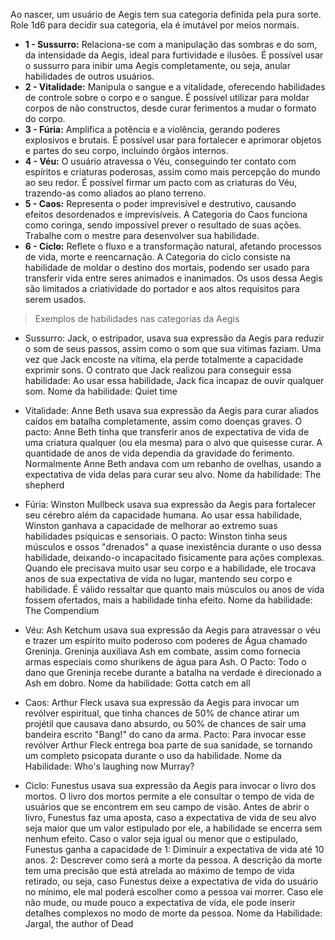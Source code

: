 Ao nascer, um usuário de Aegis tem sua categoria definida pela pura sorte. Role 1d6 para decidir sua categoria, ela é imutável por meios normais. 

- **1 - Sussurro:** Relaciona-se com a manipulação das sombras e do som, da intensidade da Aegis, ideal para furtividade e ilusões. É possível usar o sussurro para inibir uma Aegis completamente, ou seja, anular habilidades de outros usuários.  
- **2 - Vitalidade:** Manipula o sangue e a vitalidade, oferecendo habilidades de controle sobre o corpo e o sangue. É possível utilizar para moldar corpos de não constructos, desde curar ferimentos a mudar o formato do corpo. 
- **3 - Fúria:** Amplifica a potência e a violência, gerando poderes explosivos e brutais. É possível usar para fortalecer e aprimorar objetos e partes do seu corpo, incluindo órgãos internos.
- **4 - Véu:** O usuário atravessa o Véu, conseguindo ter contato com espíritos e criaturas poderosas, assim como mais percepção do mundo ao seu redor. É possível firmar um pacto com as criaturas do Véu, trazendo-as como aliados ao plano terreno. 
- **5 - Caos:** Representa o poder imprevisível e destrutivo, causando efeitos desordenados e imprevisíveis. A Categoria do Caos funciona como coringa, sendo impossível prever o resultado de suas ações. Trabalhe com o mestre para desenvolver sua habilidade. 
- **6 - Ciclo:** Reflete o fluxo e a transformação natural, afetando processos de vida, morte e reencarnação. A Categoria do ciclo consiste na habilidade de moldar o destino dos mortais, podendo ser usado para transferir vida entre seres animados e inanimados. Os usos dessa Aegis são limitados a criatividade do portador e aos altos requisitos para serem usados. 

> Exemplos de habilidades nas categorias da Aegis

- Sussurro: Jack, o estripador, usava sua expressão da Aegis para reduzir o som de seus passos, assim como o som que sua vitimas faziam. Uma vez que Jack encoste na vítima, ela perde totalmente a capacidade exprimir sons. O contrato que Jack realizou para conseguir essa habilidade: Ao usar essa habilidade, Jack fica incapaz de ouvir qualquer som. Nome da habilidade: Quiet time
  
- Vitalidade: Anne Beth usava sua expressão da Aegis para curar aliados caídos em batalha completamente, assim como doenças graves. O pacto: Anne Beth tinha que transferir anos de expectativa de vida de uma criatura qualquer (ou ela mesma) para o alvo que quisesse curar. A quantidade de anos de vida dependia da gravidade do ferimento. Normalmente Anne Beth andava com um rebanho de ovelhas, usando a expectativa de vida delas para curar seu alvo. Nome da habilidade: The shepherd

- Fúria: Winston Mullbeck usava sua expressão da Aegis para fortalecer seu cérebro além da capacidade humana. Ao usar essa habilidade, Winston ganhava a capacidade de melhorar ao extremo suas habilidades psíquicas e sensoriais. O pacto: Winston tinha seus músculos e ossos "drenados" a quase inexistência durante o uso dessa habilidade, deixando-o incapacitado fisicamente para ações complexas. Quando ele precisava muito usar seu corpo e a habilidade, ele trocava anos de sua expectativa de vida no lugar, mantendo seu corpo e habilidade. É válido ressaltar que quanto mais músculos ou anos de vida fossem ofertados, mais a habilidade tinha efeito. Nome da habilidade: The Compendium 

- Véu: Ash Ketchum usava sua expressão da Aegis para atravessar o véu e trazer um espírito muito poderoso com poderes de Água chamado Greninja. Greninja auxiliava Ash em combate, assim como fornecia armas especiais como shurikens de água para Ash. O Pacto: Todo o dano que Greninja recebe durante a batalha na verdade é direcionado a Ash em dobro. Nome da habilidade: Gotta catch em all

- Caos: Arthur Fleck usava sua expressão da Aegis para invocar um revólver espiritual, que tinha chances de 50% de chance atirar um projétil que causava dano absurdo, ou 50% de chances de sair uma bandeira escrito "Bang!" do cano da arma. Pacto: Para invocar esse revólver Arthur Fleck entrega boa parte de sua sanidade, se tornando um completo psicopata durante o uso da habilidade. Nome da Habilidade: Who's laughing now Murray?

- Ciclo: Funestus usava sua expressão da Aegis para invocar o livro dos mortos. O livro dos mortos permite a ele consultar o tempo de vida de usuários que se encontrem em seu campo de visão. Antes de abrir o livro, Funestus faz uma aposta, caso a expectativa de vida de seu alvo seja maior que um valor estipulado por ele, a habilidade se encerra sem nenhum efeito. Caso o valor seja igual ou menor que o estipulado, Funestus ganha a capacidade de 1: Diminuir a expectativa de vida até 10 anos. 2: Descrever como será a morte da pessoa. A descrição da morte tem uma precisão que está atrelada ao máximo de tempo de vida retirado, ou seja, caso Funestus deixe a expectativa de vida do usuário no mínimo, ele mal poderá escolher como a pessoa vai morrer. Caso ele não mude, ou mude pouco a expectativa de vida, ele pode inserir detalhes complexos no modo de morte da pessoa. Nome da Habilidade: Jargal, the author of Dead
